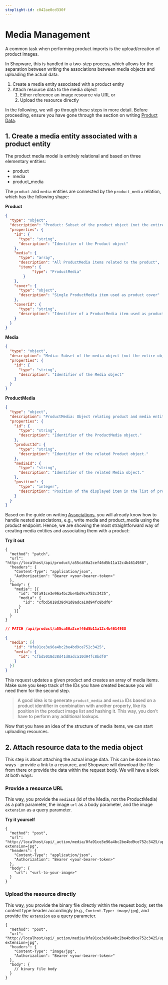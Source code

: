 ```yaml
---
stoplight-id: c042ae0cd330f
---
```


# Media Management

A common task when performing product imports is the upload/creation of product images. 

In Shopware, this is handled in a two-step process, which allows for the separation between writing the associations between media objects and uploading the actual data.

1. Create a media entity associated with a product entity
2. Attach resource data to the media object
    1. Either reference an image resource via URL or
    2. Upload the resource directly

In the following, we will go through these steps in more detail. Before proceeding, ensure you have gone through the section on writing [Product Data](02-product-management.md).

## 1. Create a media entity associated with a product entity

The product media model is entirely relational and based on three elementary entities:

 * product
 * media
 * product_media

The `product` and `media` entities are connected by the `product_media` relation, which has the following shape:

**Product**

```json json_schema
{
  "type": "object",
  "description": "Product: Subset of the product object (not the entire object)",
  "properties": {
    "id": {
      "type": "string",
      "description": "Identifier of the Product object"
    },
    "media": {
      "type": "array",
      "description": "All ProductMedia items related to the product",
      "items": {
            "type": "ProductMedia"
        }
    },
    "cover": {
      "type": "object",
      "description": "Single ProductMedia item used as product cover"
    },
    "coverId": {
      "type": "string",
      "description": "Identifier of a ProductMedia item used as product cover"
    }
  }
}
```

**Media**

```json json_schema
{
  "type": "object",
  "description": "Media: Subset of the media object (not the entire object)",
  "properties": {
    "id": {
      "type": "string",
      "description": "Identifier of the Media object"
    }
  }
}
```

**ProductMedia**

```json json_schema
{
  "type": "object",
  "description": "ProductMedia: Object relating product and media entities",
  "properties": {
    "id": {
      "type": "string",
      "description": "Identifier of the ProductMedia object."
    },
    "productId": {
      "type": "string",
      "description": "Identifier of the related Product object."
    },
    "mediaId": {
      "type": "string",
      "description": "Identifier of the related Media object."
    },
    "position": {
      "type": "integer",
      "description": "Position of the displayed item in the list of product images"
    }
  }
}
```

Based on the guide on writing [Associations](../../concepts/endpoint-structure/writing-entities/associations.md), you will already know how to handle nested associations, e.g., write media and product_media using the product endpoint. Hence, we are showing the most straightforward way of creating media entities and associating them with a product:

**Try it out**

```sample http
{
  "method": "patch",
  "url": "http://localhost/api/product/a55ca50a2cef46d5b11a12c4b4614988",
  "headers": {
    "Content-Type": "application/json",
    "Authorization": "Bearer <your-bearer-token>"
  },
  "body": {
    "media": [{
      "id": "0fa91ce3e96a4bc2be4bd9ce752c3425",
      "media": {
        "id": "cfbd5018d38d41d8adca10d94fc8bdf0"
      }
    }]
  }
}
```

```json
// PATCH /api/product/a55ca50a2cef46d5b11a12c4b4614988

{
  "media": [{
    "id": "0fa91ce3e96a4bc2be4bd9ce752c3425",
    "media": {
      "id": "cfbd5018d38d41d8adca10d94fc8bdf0"
    }
  }]
}
```

This request updates a given product and creates an array of media items. Make sure you keep track of the IDs you have created because you will need them for the second step.

> A good idea is to generate `product_media` and `media` IDs based on a product identifier in combination with another property, like its position in the product image list and hashing it. This way, you don't have to perform any additional lookups.

Now that you have an idea of the structure of media items, we can start uploading resources.

## 2. Attach resource data to the media object

This step is about attaching the actual image data. This can be done in two ways - provide a link to a resource, and Shopware will download the file from there or provide the data within the request body. We will have a look at both ways:

### Provide a resource URL

This way, you provide the `mediaId` (id of the Media, not the ProductMedia) as a path parameter, the image `url` as a body parameter, and the image `extension` as a query parameter.

**Try it yourself** 

```sample http
{
  "method": "post",
  "url": "http://localhost/api/_action/media/0fa91ce3e96a4bc2be4bd9ce752c3425/upload?extension=jpg",
  "headers": {
    "Content-Type": "application/json",
    "Authorization": "Bearer <your-bearer-token>"
  },
  "body": {
    "url": "<url-to-your-image>"
  }
}
```

### Upload the resource directly

This way, you provide the binary file directly within the request body, set the content type header accordingly (e.g., `Content-Type: image/jpg`), and provide the `extension` as a query parameter.

```sample http
{
  "method": "post",
  "url": "http://localhost/api/_action/media/0fa91ce3e96a4bc2be4bd9ce752c3425/upload?extension=jpg",
  "headers": {
    "Content-Type": "image/jpg",
    "Authorization": "Bearer <your-bearer-token>"
  },
  "body": {
    // binary file body
  }
}
```
